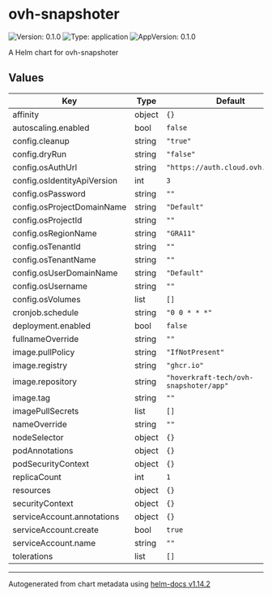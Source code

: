# ovh-snapshoter

![Version: 0.1.0](https://img.shields.io/badge/Version-0.1.0-informational?style=flat-square) ![Type: application](https://img.shields.io/badge/Type-application-informational?style=flat-square) ![AppVersion: 0.1.0](https://img.shields.io/badge/AppVersion-0.1.0-informational?style=flat-square)

A Helm chart for ovh-snapshoter

## Values

| Key | Type | Default | Description |
|-----|------|---------|-------------|
| affinity | object | `{}` |  |
| autoscaling.enabled | bool | `false` |  |
| config.cleanup | string | `"true"` |  |
| config.dryRun | string | `"false"` |  |
| config.osAuthUrl | string | `"https://auth.cloud.ovh.net/v3"` |  |
| config.osIdentityApiVersion | int | `3` |  |
| config.osPassword | string | `""` |  |
| config.osProjectDomainName | string | `"Default"` |  |
| config.osProjectId | string | `""` |  |
| config.osRegionName | string | `"GRA11"` |  |
| config.osTenantId | string | `""` |  |
| config.osTenantName | string | `""` |  |
| config.osUserDomainName | string | `"Default"` |  |
| config.osUsername | string | `""` |  |
| config.osVolumes | list | `[]` |  |
| cronjob.schedule | string | `"0 0 * * *"` |  |
| deployment.enabled | bool | `false` |  |
| fullnameOverride | string | `""` |  |
| image.pullPolicy | string | `"IfNotPresent"` |  |
| image.registry | string | `"ghcr.io"` |  |
| image.repository | string | `"hoverkraft-tech/ovh-snapshoter/app"` |  |
| image.tag | string | `""` |  |
| imagePullSecrets | list | `[]` |  |
| nameOverride | string | `""` |  |
| nodeSelector | object | `{}` |  |
| podAnnotations | object | `{}` |  |
| podSecurityContext | object | `{}` |  |
| replicaCount | int | `1` |  |
| resources | object | `{}` |  |
| securityContext | object | `{}` |  |
| serviceAccount.annotations | object | `{}` |  |
| serviceAccount.create | bool | `true` |  |
| serviceAccount.name | string | `""` |  |
| tolerations | list | `[]` |  |

----------------------------------------------
Autogenerated from chart metadata using [helm-docs v1.14.2](https://github.com/norwoodj/helm-docs/releases/v1.14.2)
